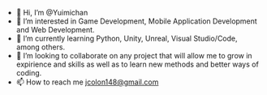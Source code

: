 - 👋 Hi, I’m @Yuimichan
- 👀 I’m interested in Game Development, Mobile Application Development and Web Development.
- 🌱 I’m currently learning Python, Unity, Unreal, Visual Studio/Code, among others.
- 💞️ I’m looking to collaborate on any project that will allow me to grow in expirience and skills as well as to learn new methods and better ways of coding.
- 📫 How to reach me jcolon148@gmail.com

<!---
Yuimichan/Yuimichan is a ✨ special ✨ repository because its `README.md` (this file) appears on your GitHub profile.
You can click the Preview link to take a look at your changes.
--->
